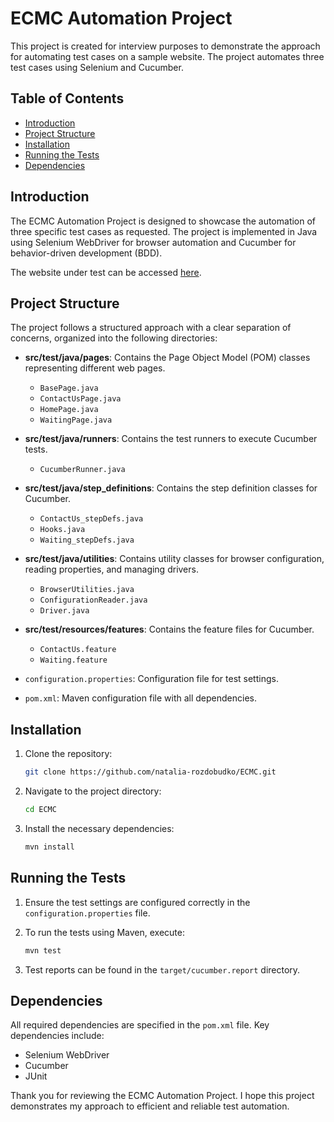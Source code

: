 # ECMC Automation Project

This project is created for interview purposes to demonstrate the approach for automating test cases on a sample website. The project automates three test cases using Selenium and Cucumber.

## Table of Contents

- [Introduction](#introduction)
- [Project Structure](#project-structure)
- [Installation](#installation)
- [Running the Tests](#running-the-tests)
- [Dependencies](#dependencies)

## Introduction

The ECMC Automation Project is designed to showcase the automation of three specific test cases as requested. The project is implemented in Java using Selenium WebDriver for browser automation and Cucumber for behavior-driven development (BDD).

The website under test can be accessed [here](https://interview-app-plum.vercel.app/).

## Project Structure

The project follows a structured approach with a clear separation of concerns, organized into the following directories:

- **src/test/java/pages**: Contains the Page Object Model (POM) classes representing different web pages.
    - `BasePage.java`
    - `ContactUsPage.java`
    - `HomePage.java`
    - `WaitingPage.java`

- **src/test/java/runners**: Contains the test runners to execute Cucumber tests.
    - `CucumberRunner.java`

- **src/test/java/step_definitions**: Contains the step definition classes for Cucumber.
    - `ContactUs_stepDefs.java`
    - `Hooks.java`
    - `Waiting_stepDefs.java`

- **src/test/java/utilities**: Contains utility classes for browser configuration, reading properties, and managing drivers.
    - `BrowserUtilities.java`
    - `ConfigurationReader.java`
    - `Driver.java`

- **src/test/resources/features**: Contains the feature files for Cucumber.
    - `ContactUs.feature`
    - `Waiting.feature`

- `configuration.properties`: Configuration file for test settings.
- `pom.xml`: Maven configuration file with all dependencies.

## Installation

1. Clone the repository:
    ```bash
    git clone https://github.com/natalia-rozdobudko/ECMC.git
    ```

2. Navigate to the project directory:
    ```bash
    cd ECMC
    ```

3. Install the necessary dependencies:
    ```bash
    mvn install
    ```

## Running the Tests

1. Ensure the test settings are configured correctly in the `configuration.properties` file.

2. To run the tests using Maven, execute:
    ```bash
    mvn test
    ```

3. Test reports can be found in the `target/cucumber.report` directory.

## Dependencies

All required dependencies are specified in the `pom.xml` file. Key dependencies include:

- Selenium WebDriver
- Cucumber
- JUnit

Thank you for reviewing the ECMC Automation Project. I hope this project demonstrates my approach to efficient and reliable test automation.
